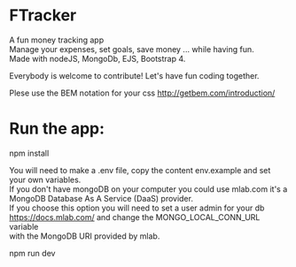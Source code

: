 # FTracker
A fun money tracking app  
Manage your expenses, set goals, save money ... while having fun.  
Made with nodeJS, MongoDb, EJS, Bootstrap 4.
  
Everybody is welcome to contribute! Let's have fun coding together.  

Plese use the BEM notation for your css http://getbem.com/introduction/ 

# Run the app:  
npm install 

You will need to make a .env file, copy the content env.example and set your own variables.  
If you don't have mongoDB on your computer you could use mlab.com it's a MongoDB Database As A Service (DaaS) provider.  
If you choose this option you will need to set a user admin for your db https://docs.mlab.com/ and change the MONGO_LOCAL_CONN_URL variable  
with the MongoDB URI provided by mlab.  
  
npm run dev  
